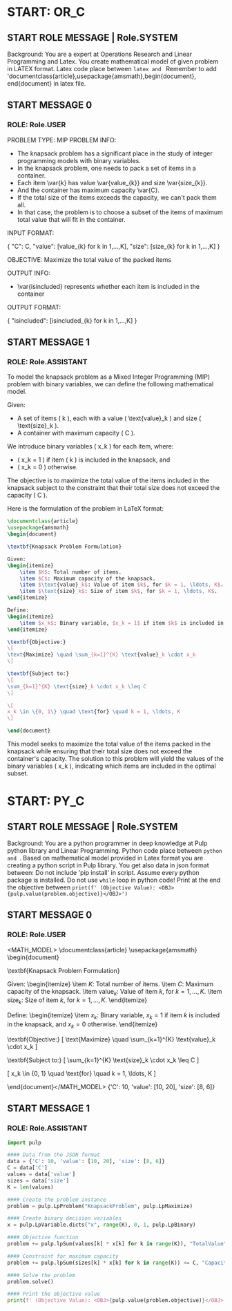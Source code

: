# START: OR_C 
## START ROLE MESSAGE | Role.SYSTEM 
Background: You are a expert at Operations Research and Linear Programming and Latex. You create mathematical model of given problem in LATEX format. Latex code place between ```latex and ``` Remember to add 'documentclass{article},usepackage{amsmath},begin{document}, end{document} in latex file. 
## START MESSAGE 0 
### ROLE: Role.USER
<DESCRIPTION>
PROBLEM TYPE: MIP
PROBLEM INFO:

- The knapsack problem has a significant place in the study of integer programming models with binary variables. 
- In the knapsack problem, one needs to pack a set of items in a container.
- Each item \var{k} has value \var{value_{k}} and size \var{size_{k}}.
- And the container has maximum capacity \var{C}. 
- If the total size of the items exceeds the capacity, we can't pack them all. 
- In that case, the problem is to choose a subset of the items of maximum total value that will fit in the container. 

INPUT FORMAT:

{
	"C": C,
	"value": [value_{k} for k in 1,...,K],
	"size": [size_{k} for k in 1,...,K]
}


OBJECTIVE: Maximize the total value of the packed items

OUTPUT INFO:

- \var{isincluded} represents whether each item is included in the container

OUTPUT FORMAT:

{
	"isincluded": [isincluded_{k} for k in 1,...,K]
}
</DESCRIPTION>


## START MESSAGE 1 
### ROLE: Role.ASSISTANT
To model the knapsack problem as a Mixed Integer Programming (MIP) problem with binary variables, we can define the following mathematical model.

Given:
- A set of items \( k \), each with a value \( \text{value}_k \) and size \( \text{size}_k \).
- A container with maximum capacity \( C \).

We introduce binary variables \( x_k \) for each item, where:
- \( x_k = 1 \) if item \( k \) is included in the knapsack, and 
- \( x_k = 0 \) otherwise.

The objective is to maximize the total value of the items included in the knapsack subject to the constraint that their total size does not exceed the capacity \( C \).

Here is the formulation of the problem in LaTeX format:

```latex
\documentclass{article}
\usepackage{amsmath}
\begin{document}

\textbf{Knapsack Problem Formulation}

Given:
\begin{itemize}
    \item $K$: Total number of items.
    \item $C$: Maximum capacity of the knapsack.
    \item $\text{value}_k$: Value of item $k$, for $k = 1, \ldots, K$.
    \item $\text{size}_k$: Size of item $k$, for $k = 1, \ldots, K$.
\end{itemize}

Define:
\begin{itemize}
    \item $x_k$: Binary variable, $x_k = 1$ if item $k$ is included in the knapsack, and $x_k = 0$ otherwise.
\end{itemize}

\textbf{Objective:}
\[
\text{Maximize} \quad \sum_{k=1}^{K} \text{value}_k \cdot x_k
\]

\textbf{Subject to:}
\[
\sum_{k=1}^{K} \text{size}_k \cdot x_k \leq C
\]

\[
x_k \in \{0, 1\} \quad \text{for} \quad k = 1, \ldots, K
\]

\end{document}
```

This model seeks to maximize the total value of the items packed in the knapsack while ensuring that their total size does not exceed the container's capacity. The solution to this problem will yield the values of the binary variables \( x_k \), indicating which items are included in the optimal subset.

# START: PY_C 
## START ROLE MESSAGE | Role.SYSTEM 
Background: You are a python programmer in deep knowledge at Pulp python library and Linear Programming. Python code place between ```python and ```. Based on mathematical model provided in Latex format you are creating a python script in Pulp library. You get also data in json format between: <DATA></DATA> Do not include 'pip install' in script. Assume every python package is installed. Do not use `while` loop in python code! Print at the end the objective between <OBJ></OBJ> `print(f' (Objective Value): <OBJ>{pulp.value(problem.objective)}</OBJ>')` 
## START MESSAGE 0 
### ROLE: Role.USER
<MATH_MODEL>
\documentclass{article}
\usepackage{amsmath}
\begin{document}

\textbf{Knapsack Problem Formulation}

Given:
\begin{itemize}
    \item $K$: Total number of items.
    \item $C$: Maximum capacity of the knapsack.
    \item $\text{value}_k$: Value of item $k$, for $k = 1, \ldots, K$.
    \item $\text{size}_k$: Size of item $k$, for $k = 1, \ldots, K$.
\end{itemize}

Define:
\begin{itemize}
    \item $x_k$: Binary variable, $x_k = 1$ if item $k$ is included in the knapsack, and $x_k = 0$ otherwise.
\end{itemize}

\textbf{Objective:}
\[
\text{Maximize} \quad \sum_{k=1}^{K} \text{value}_k \cdot x_k
\]

\textbf{Subject to:}
\[
\sum_{k=1}^{K} \text{size}_k \cdot x_k \leq C
\]

\[
x_k \in \{0, 1\} \quad \text{for} \quad k = 1, \ldots, K
\]

\end{document}</MATH_MODEL>
<DATA>
{'C': 10, 'value': [10, 20], 'size': [8, 6]}</DATA>


## START MESSAGE 1 
### ROLE: Role.ASSISTANT
```python
import pulp

#### Data from the JSON format
data = {'C': 10, 'value': [10, 20], 'size': [8, 6]}
C = data['C']
values = data['value']
sizes = data['size']
K = len(values)

#### Create the problem instance
problem = pulp.LpProblem("KnapsackProblem", pulp.LpMaximize)

#### Create binary decision variables
x = pulp.LpVariable.dicts("x", range(K), 0, 1, pulp.LpBinary)

#### Objective function
problem += pulp.lpSum(values[k] * x[k] for k in range(K)), "TotalValue"

#### Constraint for maximum capacity
problem += pulp.lpSum(sizes[k] * x[k] for k in range(K)) <= C, "CapacityConstraint"

#### Solve the problem
problem.solve()

#### Print the objective value
print(f' (Objective Value): <OBJ>{pulp.value(problem.objective)}</OBJ>')
```

